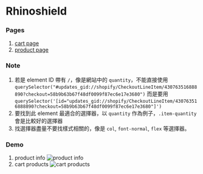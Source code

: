 # Rhinoshield

### Pages

1. [cart page](https://rhinoshield.tw/cart)
2. [product page](https://rhinoshield.tw/collections/designers-pokemon?device=iphone-15-pro&type=solidsuit-classic&page=0&dcolor=Black&bcolor=shell_beige&prod=iphone-15-pro-solidsuit-classic-pe36&ctype=solidsuit-classic-magsafe)

### Note

1. 若是 element ID 帶有 `/`，像是網站中的 `quantity`，不能直接使用 `querySelector("#updates_gid://shopify/CheckoutLineItem/430763516888890?checkout=58b9b63b67f48df0099f87ec6e17e3680")` 而是要用 `querySelector('[id="updates_gid://shopify/CheckoutLineItem/430763516888890?checkout=58b9b63b67f48df0099f87ec6e17e3680"]')`
2. 要找到此 element 最適合的選擇器，以 `quantity` 作為例子，`.item-quantity`會是比較好的選擇器
3. 找選擇器盡量不要找樣式相關的，像是 `col`, `font-normal`, `flex` 等選擇器。

### Demo

1. product info
   ![product info](https://i.imgur.com/VojeSlu.png)
2. cart products
   ![cart products](https://i.imgur.com/WxettmW.png)
